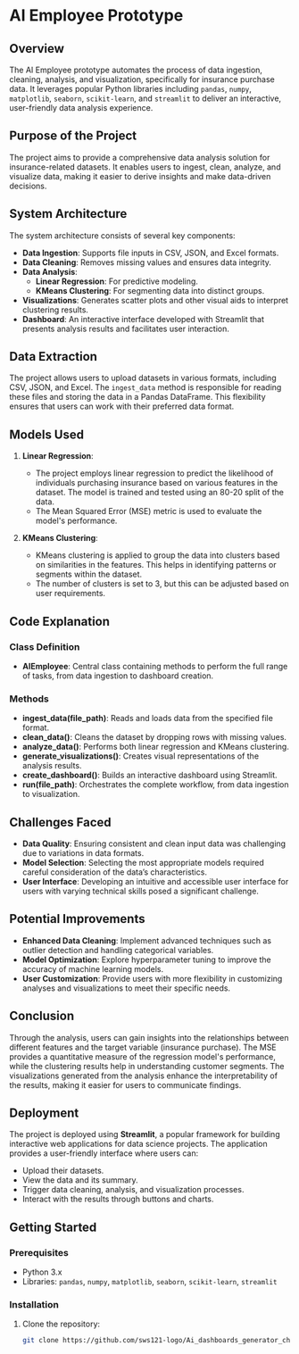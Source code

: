 # AI Employee Prototype

## Overview
The AI Employee prototype automates the process of data ingestion, cleaning, analysis, and visualization, specifically for insurance purchase data. It leverages popular Python libraries including `pandas`, `numpy`, `matplotlib`, `seaborn`, `scikit-learn`, and `streamlit` to deliver an interactive, user-friendly data analysis experience.

## Purpose of the Project
The project aims to provide a comprehensive data analysis solution for insurance-related datasets. It enables users to ingest, clean, analyze, and visualize data, making it easier to derive insights and make data-driven decisions.

## System Architecture
The system architecture consists of several key components:

- **Data Ingestion**: Supports file inputs in CSV, JSON, and Excel formats.
- **Data Cleaning**: Removes missing values and ensures data integrity.
- **Data Analysis**:
  - **Linear Regression**: For predictive modeling.
  - **KMeans Clustering**: For segmenting data into distinct groups.
- **Visualizations**: Generates scatter plots and other visual aids to interpret clustering results.
- **Dashboard**: An interactive interface developed with Streamlit that presents analysis results and facilitates user interaction.

## Data Extraction
The project allows users to upload datasets in various formats, including CSV, JSON, and Excel. The `ingest_data` method is responsible for reading these files and storing the data in a Pandas DataFrame. This flexibility ensures that users can work with their preferred data format.

## Models Used

1. **Linear Regression**: 
   - The project employs linear regression to predict the likelihood of individuals purchasing insurance based on various features in the dataset. The model is trained and tested using an 80-20 split of the data.
   - The Mean Squared Error (MSE) metric is used to evaluate the model's performance.

2. **KMeans Clustering**: 
   - KMeans clustering is applied to group the data into clusters based on similarities in the features. This helps in identifying patterns or segments within the dataset.
   - The number of clusters is set to 3, but this can be adjusted based on user requirements.

## Code Explanation

### Class Definition
- **AIEmployee**: Central class containing methods to perform the full range of tasks, from data ingestion to dashboard creation.

### Methods
- **ingest_data(file_path)**: Reads and loads data from the specified file format.
- **clean_data()**: Cleans the dataset by dropping rows with missing values.
- **analyze_data()**: Performs both linear regression and KMeans clustering.
- **generate_visualizations()**: Creates visual representations of the analysis results.
- **create_dashboard()**: Builds an interactive dashboard using Streamlit.
- **run(file_path)**: Orchestrates the complete workflow, from data ingestion to visualization.

## Challenges Faced
- **Data Quality**: Ensuring consistent and clean input data was challenging due to variations in data formats.
- **Model Selection**: Selecting the most appropriate models required careful consideration of the data’s characteristics.
- **User Interface**: Developing an intuitive and accessible user interface for users with varying technical skills posed a significant challenge.

## Potential Improvements
- **Enhanced Data Cleaning**: Implement advanced techniques such as outlier detection and handling categorical variables.
- **Model Optimization**: Explore hyperparameter tuning to improve the accuracy of machine learning models.
- **User Customization**: Provide users with more flexibility in customizing analyses and visualizations to meet their specific needs.

## Conclusion
Through the analysis, users can gain insights into the relationships between different features and the target variable (insurance purchase). The MSE provides a quantitative measure of the regression model's performance, while the clustering results help in understanding customer segments. The visualizations generated from the analysis enhance the interpretability of the results, making it easier for users to communicate findings.

## Deployment
The project is deployed using **Streamlit**, a popular framework for building interactive web applications for data science projects. The application provides a user-friendly interface where users can:

- Upload their datasets.
- View the data and its summary.
- Trigger data cleaning, analysis, and visualization processes.
- Interact with the results through buttons and charts.

## Getting Started

### Prerequisites
- Python 3.x
- Libraries: `pandas`, `numpy`, `matplotlib`, `seaborn`, `scikit-learn`, `streamlit`

### Installation
1. Clone the repository:
   ```bash
   git clone https://github.com/sws121-logo/Ai_dashboards_generator_chatbots/tree/main
   ```

